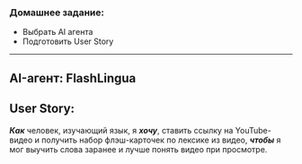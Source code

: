 ### Домашнее задание:

* Выбрать AI агента 
* Подготовить User Story 
---


##  AI-агент: FlashLingua

## User Story:

***Как*** человек, изучающий язык,
я ***хочу***, ставить ссылку на YouTube-видео и получить набор флэш-карточек по лексике из видео, ***чтобы*** я мог выучить слова заранее и лучше понять видео при просмотре.


